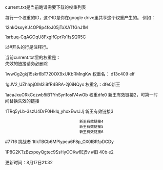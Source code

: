 
current.txt是当前跑谱需要下载的权重列表

每行一个权重的ID，这个ID是你在google drive里共享这个权重产生的。
例如：

12nkQsoyKJ4OP8p4foJ05jTxXATfGnJ1M

1srbuq-CqAGOqU8FxgIfCpr7o1fsSQR5C

以#开头的行是注释行。

当前current.txt里的权重是：   
失效的链接请务必删除

1wwCg2gkj15skr6bT720OX9xUKbRMngKw                权重名： d13c409  elf

1gJV2_UZhhpjOlM2i8fR4BRA-2j0iNQyx            权重名：dfe0新王 


1acaJxuORkCczwb5iBTYnSyn1oslV4wOb                   权重dfe0 新王有效链接2，可第一时间替换失效的链接


1TRq5yLb-3szU4DrF0HkIq_yhoxEwrJJj                                     新王有效链接3



                                      新王有效链接4
                                      新王有效链接5
                                      新王有效链接6
                                     

#77f6 挑战者
1tIkTBCb6MPlypeu6F8p_OX0IBR1pDCDy

1P8G2KTzBzxpoyQgtec9SsHyCOKw6Ej5v      #旧 40b e2

更新时间：8月17日21:32
